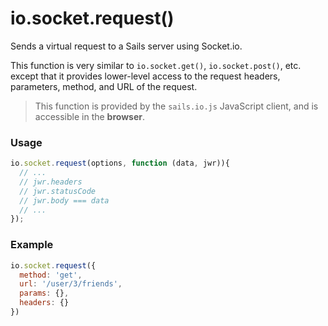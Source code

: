 # io.socket.request()

Sends a virtual request to a Sails server using Socket.io.

This function is very similar to `io.socket.get()`, `io.socket.post()`, etc. except that it provides lower-level access to the request headers, parameters, method, and URL of the request.

> This function is provided by the `sails.io.js` JavaScript client, and is accessible in the **browser**.


### Usage

```js
io.socket.request(options, function (data, jwr)){
  // ...
  // jwr.headers
  // jwr.statusCode
  // jwr.body === data
  // ...
});
```


### Example

```javascript
io.socket.request({
  method: 'get',
  url: '/user/3/friends',
  params: {},
  headers: {}
})
```



<docmeta name="displayName" value="io.socket.request()">

